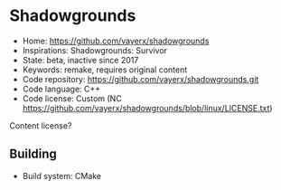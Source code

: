 # Shadowgrounds

- Home: https://github.com/vayerx/shadowgrounds
- Inspirations: Shadowgrounds: Survivor
- State: beta, inactive since 2017
- Keywords: remake, requires original content
- Code repository: https://github.com/vayerx/shadowgrounds.git
- Code language: C++
- Code license: Custom (NC https://github.com/vayerx/shadowgrounds/blob/linux/LICENSE.txt)

Content license?

## Building

- Build system: CMake
